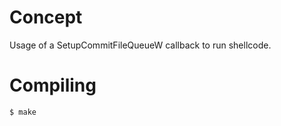 # Concept

Usage of a SetupCommitFileQueueW callback to run shellcode.

# Compiling

```bash
$ make
```
